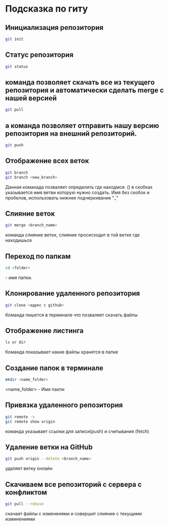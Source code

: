 # Подсказка по гиту

## Инициализация репозитория

```sh
git init
```

## Статус репозитория

```sh
git status
```

## команда позволяет скачать все из текущего репозитория и автоматически сделать merge с нашей версией

```sh
git pull
```

## а команда позволяет отправить нашу версию репозитория на внешний репозиторий.

```sh
git push
```

## Отображение всех веток
```sh
git branch
git branch <new_branch>
```
Данная команада позваляет определить где находмся. () в скобках указывается имя ветви которую нужно создать. Имя без скобок и пробелов, использовать нижнее подчеркивание "_"

## Слияние веток
```sh
git merge <branch_name>
```
команда слияние веток, слияние просисходит в той ветке где находишься

## Переход по папкам
```sh
cd <folder>
```
<folder> - имя папки. 

## Клонирование удаленного репозитория
```sh
git clone <адрес с github>
```
Команда пишется в терминале что позваляет скачать файлы

## Отображение листинга
```sh
ls or dir
```
Команда показывает какие файлы хранятся в папке

## Создание папок в терминале
```sh
mkdir <name_folder>
```
<name_folder> - Имя пакпи

## Привязка удаленного репозитория 
```sh
git remote -v
git remote show origin
```
команда указывает ссылки для записи(push) и считывания
(fetch)

## Удаление ветки на GitHub
```sh
git push origin --delete <branch_name>
```
удаляет ветку онлайн

## Скачиваем все репозиторий с сервера с конфликтом
```sh
git pull --rebase
```
 скачает файлы с измененями и совершит слияние с текущими изминениями
 
